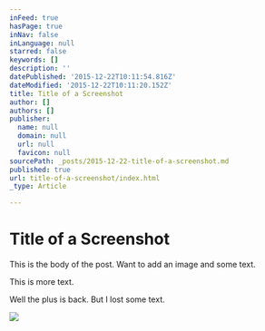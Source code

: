 ```yaml
---
inFeed: true
hasPage: true
inNav: false
inLanguage: null
starred: false
keywords: []
description: ''
datePublished: '2015-12-22T10:11:54.816Z'
dateModified: '2015-12-22T10:11:20.152Z'
title: Title of a Screenshot
author: []
authors: []
publisher:
  name: null
  domain: null
  url: null
  favicon: null
sourcePath: _posts/2015-12-22-title-of-a-screenshot.md
published: true
url: title-of-a-screenshot/index.html
_type: Article

---
```

# Title of a Screenshot

This is the body of the post. Want to add an image and some text.

This is more text.

Well the plus is back. But I lost some text.

![](https://the-grid-user-content.s3-us-west-2.amazonaws.com/b3ea4506-9beb-4fb1-b2b1-94477f96bea0.png)